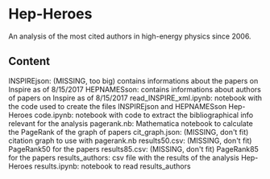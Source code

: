 # Hep-Heroes
An analysis of the most cited authors in high-energy physics since 2006.

## Content
INSPIREjson: (MISSING, too big) contains informations about the papers on Inspire as of 8/15/2017
HEPNAMESson:  contains informations about authors of papers on Inspire as of 8/15/2017
read_INSPIRE_xml.ipynb: notebook with the code used to create the files INSPIREjson and HEPNAMESson
Hep-Heroes code.ipynb: notebook with code to extract the bibliographical info relevant for the analysis
pagerank.nb: Mathematica notebook to calculate the PageRank of the graph of papers
cit_graph.json: (MISSING, don't fit) citation graph to use with pagerank.nb
results50.csv: (MISSING, don't fit) PageRank50 for the papers
results85.csv: (MISSING, don't fit) PageRank85 for the papers
results_authors: csv file with the results of the analysis
Hep-Heroes results.ipynb: notebook to read results_authors
